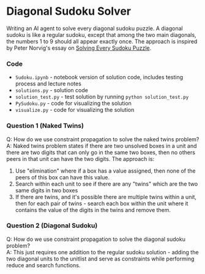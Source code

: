 # Diagonal Sudoku Solver

Writing an AI agent to solve every diagonal sudoku puzzle. A diagonal sudoku is like a regular sudoku, except that among the two main diagonals, the numbers 1 to 9 should all appear exactly once. The approach is inspired by Peter Norvig's essay on [Solving Every Sudoku Puzzle](http://norvig.com/sudoku.html). 


### Code

* `Sudoku.ipynb` - notebook version of solution code, includes testing process and lecture notes 
* `solutions.py` - solution code
* `solution_test.py` - test solution by running `python solution_test.py`
* `PySudoku.py` -  code for visualizing the solution
* `visualize.py` - code for visualizing the solution


### Question 1 (Naked Twins)

Q: How do we use constraint propagation to solve the naked twins problem?  
A: Naked twins problem states if there are two unsolved boxes in a unit and there are two digits that can only go in the same two boxes, then no others peers in that unit can have the two digits. The approach is:
1. Use "elimination" where if a box has a value assigned, then none of the peers of this box can have this value.
2. Search within each unit to see if there are any "twins" which are the two same digits in two boxes
3. If there are twins, and it's possible there are multiple twins within a unit, then for each pair of twins - search each box within the unit where it contains the value of the digits in the twins and remove them. 


### Question 2 (Diagonal Sudoku)

Q: How do we use constraint propagation to solve the diagonal sudoku problem?  
A: This just requires one addition to the regular sudoku solution - adding the two diagonal units to the unitlist and serve as constraints while performing reduce and search functions.  
